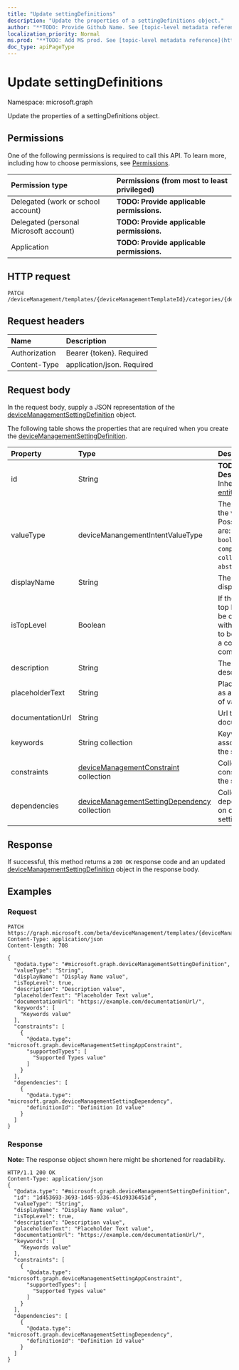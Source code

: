 ```yaml
---
title: "Update settingDefinitions"
description: "Update the properties of a settingDefinitions object."
author: "**TODO: Provide Github Name. See [topic-level metadata reference](https://msgo.azurewebsites.net/add/document/guidelines/metadata.html#topic-level-metadata)**"
localization_priority: Normal
ms.prod: "**TODO: Add MS prod. See [topic-level metadata reference](https://msgo.azurewebsites.net/add/document/guidelines/metadata.html#topic-level-metadata)**"
doc_type: apiPageType
---
```


# Update settingDefinitions

Namespace: microsoft.graph

Update the properties of a settingDefinitions object.

## Permissions
One of the following permissions is required to call this API. To learn more, including how to choose permissions, see [Permissions](/concepts/permissions-reference.md).

|Permission type|Permissions (from most to least privileged)|
|:---|:---|
|Delegated (work or school account)|**TODO: Provide applicable permissions.**|
|Delegated (personal Microsoft account)|**TODO: Provide applicable permissions.**|
|Application|**TODO: Provide applicable permissions.**|

## HTTP request
<!-- {
  "blockType": "ignored"
}
-->
``` http
PATCH /deviceManagement/templates/{deviceManagementTemplateId}/categories/{deviceManagementTemplateSettingCategoryId}/settingDefinitions
```

## Request headers
|Name|Description|
|:---|:---|
|Authorization|Bearer {token}. Required|
|Content-Type|application/json. Required|

## Request body
In the request body, supply a JSON representation of the [deviceManagementSettingDefinition](../resources/devicemanagementsettingdefinition.md) object.

The following table shows the properties that are required when you create the [deviceManagementSettingDefinition](../resources/devicemanagementsettingdefinition.md).

|Property|Type|Description|
|:---|:---|:---|
|id|String|**TODO: Add Description** Inherited from [entity](../resources/entity.md)|
|valueType|deviceManangementIntentValueType|The data type of the value. Possible values are: `integer`, `boolean`, `string`, `complex`, `collection`, `abstractComplex`.|
|displayName|String|The setting's display name|
|isTopLevel|Boolean|If the setting is top level, it can be configured without the need to be wrapped in a collection or complex setting|
|description|String|The setting's description|
|placeholderText|String|Placeholder text as an example of valid input|
|documentationUrl|String|Url to setting documentation|
|keywords|String collection|Keywords associated with the setting|
|constraints|[deviceManagementConstraint](../resources/devicemanagementconstraint.md) collection|Collection of constraints for the setting value|
|dependencies|[deviceManagementSettingDependency](../resources/devicemanagementsettingdependency.md) collection|Collection of dependencies on other settings|



## Response
If successful, this method returns a `200 OK` response code and an updated [deviceManagementSettingDefinition](../resources/devicemanagementsettingdefinition.md) object in the response body.

## Examples

### Request
<!-- {
  "blockType": "request",
  "name": "update_settingdefinitions"
}
-->
``` http
PATCH https://graph.microsoft.com/beta/deviceManagement/templates/{deviceManagementTemplateId}/categories/{deviceManagementTemplateSettingCategoryId}/settingDefinitions
Content-Type: application/json
Content-length: 708

{
  "@odata.type": "#microsoft.graph.deviceManagementSettingDefinition",
  "valueType": "String",
  "displayName": "Display Name value",
  "isTopLevel": true,
  "description": "Description value",
  "placeholderText": "Placeholder Text value",
  "documentationUrl": "https://example.com/documentationUrl/",
  "keywords": [
    "Keywords value"
  ],
  "constraints": [
    {
      "@odata.type": "microsoft.graph.deviceManagementSettingAppConstraint",
      "supportedTypes": [
        "Supported Types value"
      ]
    }
  ],
  "dependencies": [
    {
      "@odata.type": "microsoft.graph.deviceManagementSettingDependency",
      "definitionId": "Definition Id value"
    }
  ]
}
```

### Response
**Note:** The response object shown here might be shortened for readability.
<!-- {
  "blockType": "response",
  "truncated": true
}
-->
``` http
HTTP/1.1 200 OK
Content-Type: application/json
{
  "@odata.type": "#microsoft.graph.deviceManagementSettingDefinition",
  "id": "1d453693-3693-1d45-9336-451d9336451d",
  "valueType": "String",
  "displayName": "Display Name value",
  "isTopLevel": true,
  "description": "Description value",
  "placeholderText": "Placeholder Text value",
  "documentationUrl": "https://example.com/documentationUrl/",
  "keywords": [
    "Keywords value"
  ],
  "constraints": [
    {
      "@odata.type": "microsoft.graph.deviceManagementSettingAppConstraint",
      "supportedTypes": [
        "Supported Types value"
      ]
    }
  ],
  "dependencies": [
    {
      "@odata.type": "microsoft.graph.deviceManagementSettingDependency",
      "definitionId": "Definition Id value"
    }
  ]
}
```

